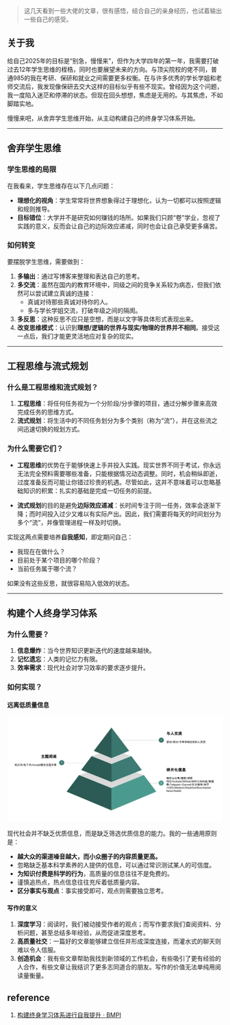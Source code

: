 > 这几天看到一些大佬的文章，很有感悟，结合自己的亲身经历，也试着输出一些自己的感受。
## 关于我

给自己2025年的目标是“别急，慢慢来”，但作为大学四年的第一年，我需要打破过去12年学生思维的桎梏，同时也要展望未来的方向。与顶尖院校的佬不同，普通985的我在考研、保研和就业之间需要更多权衡。在与许多优秀的学长学姐和老师交流后，我发现像保研去交大这样的目标似乎有些不现实。曾经因为这个问题，我一度陷入迷茫和停滞的状态。但现在回头想想，焦虑是无用的。与其焦虑，不如脚踏实地。

慢慢来吧，从舍弃学生思维开始，从主动构建自己的终身学习体系开始。

---

## 舍弃学生思维

### 学生思维的局限

在我看来，学生思维存在以下几点问题：

- **理想化的视角**：学生常常将世界想象得过于理想化，认为一切都可以按照逻辑和规则推导。
- **目标错位**：大学并不是研究如何赚钱的场所。如果我们只顾“卷”学业，忽视了实践的意义，反而会让自己的边际效应递减，同时也会让自己承受更多痛苦。

### 如何转变

要摆脱学生思维，需要做到：

1. **多输出**：通过写博客来整理和表达自己的思考。
2. **多交流**：虽然在国内的教育环境中，同级之间的竞争关系较为病态，但我们依然可以尝试建立真诚的连接：
    - 真诚对待那些真诚对待你的人。
    - 多与学长学姐交流，打破年级之间的隔阂。
3. **多反思**：这种反思不应只是空想，而是以文字等具体形式表现出来。
4. **改变思维模式**：认识到**理想/逻辑的世界与现实/物理的世界并不相同**。接受这一点后，我们才能更灵活地应对复杂的现实。

---

## 工程思维与流式规划

### 什么是工程思维和流式规划？

1. **工程思维**：将任何任务视为一个分阶段/分步骤的项目，通过分解步骤来高效完成任务的思维方式。
2. **流式规划**：将生活中的不同任务划分为多个类别（称为“流”），并在这些流之间迅速切换的规划方式。

### 为什么需要它们？

- **工程思维**的优势在于能够快速上手并投入实践。现实世界不同于考试，你永远无法完全预料需要哪些准备，只能根据情况动态调整。同时，机会稍纵即逝，过度准备反而可能让你错过珍贵的机遇。尽管如此，这并不意味着可以忽略基础知识的积累：扎实的基础是完成一切任务的前提。
    
- **流式规划**的目的是避免**边际效应递减**：长时间专注于同一任务，效率会逐渐下降；而时间投入过少又难以有实际产出。因此，我们需要将每天的时间划分为多个“流”，并像管理进程一样及时切换。
    

实现这两点需要培养**自我感知**，即定期问自己：

- 我现在在做什么？
- 目前处于某个项目的哪个阶段？
- 当前任务属于哪个流？

如果没有这些反思，就很容易陷入低效的状态。

---

## 构建个人终身学习体系

### 为什么需要？

1. **信息爆炸**：当今世界知识更新迭代的速度越来越快。
2. **记忆遗忘**：人类的记忆力有限。
3. **效率需求**：现代社会对学习效率的要求逐步提升。

### 如何实现？

#### 远离低质量信息
![image.png](https://raw.githubusercontent.com/Frank-whw/img/main/blog/202501051447320.png)

现代社会并不缺乏优质信息，而是缺乏筛选优质信息的能力。我的一些通用原则是：
- **越大众的渠道噪音越大，而小众圈子的内容质量更高。**
- 忽略缺乏基本科学素养的人提供的信息，可以通过常识测试某人的可信度。
- **为知识付费是科学的行为**，高质量的信息往往不是免费的。
- 谨慎追热点，热点信息往往充斥着低质量内容。
- **区分事实与观点**：事实接受即可，观点则需要独立思考。

#### 写作的意义

1. **深度学习**：阅读时，我们被动接受作者的观点；而写作要求我们查阅资料、分析问题，甚至总结多年经验，从而促进深度思考。
2. **高质量社交**：一篇好的文章能够建立信任并形成深度连接，而灌水式的聊天则难以令人信服。
3. **创造机会**：我有些文章帮助我找到新领域的工作机会，有些吸引了更有经验的人合作，有些文章让我结识了更多志同道合的朋友。写作的价值无法单纯用阅读量衡量。
## reference 
1. [构建终身学习体系进行自我提升 · BMPI](https://www.bmpi.dev/self/build-personal-knowledge-system/)